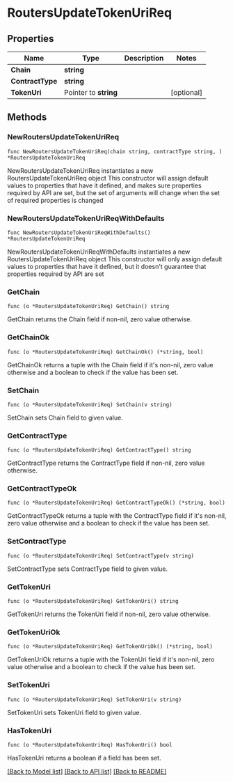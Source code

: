# RoutersUpdateTokenUriReq

## Properties

Name | Type | Description | Notes
------------ | ------------- | ------------- | -------------
**Chain** | **string** |  | 
**ContractType** | **string** |  | 
**TokenUri** | Pointer to **string** |  | [optional] 

## Methods

### NewRoutersUpdateTokenUriReq

`func NewRoutersUpdateTokenUriReq(chain string, contractType string, ) *RoutersUpdateTokenUriReq`

NewRoutersUpdateTokenUriReq instantiates a new RoutersUpdateTokenUriReq object
This constructor will assign default values to properties that have it defined,
and makes sure properties required by API are set, but the set of arguments
will change when the set of required properties is changed

### NewRoutersUpdateTokenUriReqWithDefaults

`func NewRoutersUpdateTokenUriReqWithDefaults() *RoutersUpdateTokenUriReq`

NewRoutersUpdateTokenUriReqWithDefaults instantiates a new RoutersUpdateTokenUriReq object
This constructor will only assign default values to properties that have it defined,
but it doesn't guarantee that properties required by API are set

### GetChain

`func (o *RoutersUpdateTokenUriReq) GetChain() string`

GetChain returns the Chain field if non-nil, zero value otherwise.

### GetChainOk

`func (o *RoutersUpdateTokenUriReq) GetChainOk() (*string, bool)`

GetChainOk returns a tuple with the Chain field if it's non-nil, zero value otherwise
and a boolean to check if the value has been set.

### SetChain

`func (o *RoutersUpdateTokenUriReq) SetChain(v string)`

SetChain sets Chain field to given value.


### GetContractType

`func (o *RoutersUpdateTokenUriReq) GetContractType() string`

GetContractType returns the ContractType field if non-nil, zero value otherwise.

### GetContractTypeOk

`func (o *RoutersUpdateTokenUriReq) GetContractTypeOk() (*string, bool)`

GetContractTypeOk returns a tuple with the ContractType field if it's non-nil, zero value otherwise
and a boolean to check if the value has been set.

### SetContractType

`func (o *RoutersUpdateTokenUriReq) SetContractType(v string)`

SetContractType sets ContractType field to given value.


### GetTokenUri

`func (o *RoutersUpdateTokenUriReq) GetTokenUri() string`

GetTokenUri returns the TokenUri field if non-nil, zero value otherwise.

### GetTokenUriOk

`func (o *RoutersUpdateTokenUriReq) GetTokenUriOk() (*string, bool)`

GetTokenUriOk returns a tuple with the TokenUri field if it's non-nil, zero value otherwise
and a boolean to check if the value has been set.

### SetTokenUri

`func (o *RoutersUpdateTokenUriReq) SetTokenUri(v string)`

SetTokenUri sets TokenUri field to given value.

### HasTokenUri

`func (o *RoutersUpdateTokenUriReq) HasTokenUri() bool`

HasTokenUri returns a boolean if a field has been set.


[[Back to Model list]](../README.md#documentation-for-models) [[Back to API list]](../README.md#documentation-for-api-endpoints) [[Back to README]](../README.md)


